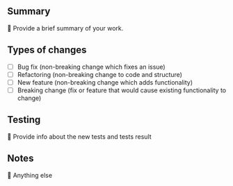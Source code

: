 ## Summary

🚨 Provide a brief summary of your work.

## Types of changes

- [ ] Bug fix (non-breaking change which fixes an issue)
- [ ] Refactoring (non-breaking change to code and structure)
- [ ] New feature (non-breaking change which adds functionality)
- [ ] Breaking change (fix or feature that would cause existing functionality to change)

## Testing

🚨 Provide info about the new tests and tests result

## Notes

🚨 Anything else
